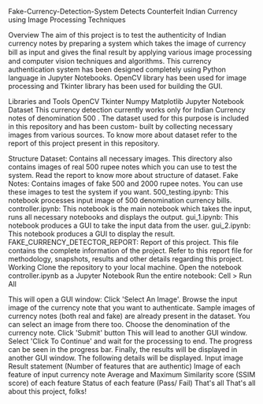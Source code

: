 Fake-Currency-Detection-System
Detects Counterfeit Indian Currency using Image Processing Techniques

Overview
The aim of this project is to test the authenticity of Indian currency notes by preparing a system which takes the image of currency bill as input and gives the ﬁnal result by applying various image processing and computer vision techniques and algorithms. This currency authentication system has been designed completely using Python language in Jupyter Notebooks. OpenCV library has been used for image processing and Tkinter library has been used for building the GUI.

Libraries and Tools
OpenCV
Tkinter
Numpy
Matplotlib
Jupyter Notebook
Dataset
This currency detection currently works only for Indian Currency notes of denomination 500 . The dataset used for this purpose is included in this repository and has been custom- built by collecting necessary images from various sources. To know more about dataset refer to the report of this project present in this repository.

Structure
Dataset: Contains all necessary images. This directory also contains images of real 500 rupee notes which you can use to test the system. Read the report to know more about structure of dataset.
Fake Notes: Contains images of fake 500 and 2000 rupee notes. You can use these images to test the system if you want.
500_testing.ipynb: This notebook processes input image of 500 denomination currency bills.
controller.ipynb: This notebook is the main notebook which takes the input, runs all necessary notebooks and displays the output.
gui_1.ipynb: This notebook produces a GUI to take the input data from the user.
gui_2.ipynb: This notebook produces a GUI to display the result.
FAKE_CURRENCY_DETECTOR_REPORT: Report of this project. This file contains the complete information of the project. Refer to this report file for methodology, snapshots, results and other details regarding this project.
Working
Clone the repository to your local machine.
Open the notebook controller.ipynb as a Jupyter Notebook
Run the entire notebook:
Cell > Run All

This will open a GUI window:
Click 'Select An Image'.
Browse the input image of the currency note that you want to authenticate. Sample images of currency notes (both real and fake) are already present in the dataset. You can select an image from there too.
Choose the denomination of the currency note.
Click 'Submit' button
This will lead to another GUI window. Select 'Click To Continue' and wait for the processing to end. The progress can be seen in the progress bar.
Finally, the results will be displayed in another GUI window. The following details will be displayed.
Input image
Result statement (Number of features that are authentic)
Image of each feature of input currency note
Average and Maximum Similarity score (SSIM score) of each feature
Status of each feature (Pass/ Fail)
That's all
That's all about this project, folks!
